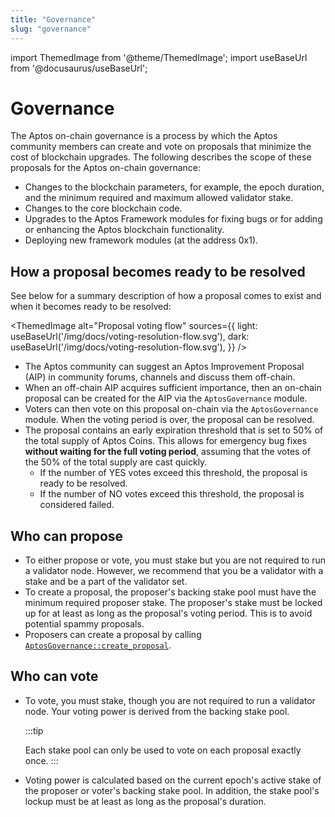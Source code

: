 ```yaml
---
title: "Governance"
slug: "governance"
---
```

import ThemedImage from '@theme/ThemedImage';
import useBaseUrl from '@docusaurus/useBaseUrl';

# Governance

The Aptos on-chain governance is a process by which the Aptos community members can create and vote on proposals that minimize the cost of blockchain upgrades. The following describes the scope of these proposals for the Aptos on-chain governance:

- Changes to the blockchain parameters, for example, the epoch duration, and the minimum required and maximum allowed validator stake.
- Changes to the core blockchain code. 
- Upgrades to the Aptos Framework modules for fixing bugs or for adding or enhancing the Aptos blockchain functionality.
- Deploying new framework modules (at the address 0x1).

## How a proposal becomes ready to be resolved

See below for a summary description of how a proposal comes to exist and when it becomes ready to be resolved:

<ThemedImage
alt="Proposal voting flow"
sources={{
    light: useBaseUrl('/img/docs/voting-resolution-flow.svg'),
    dark: useBaseUrl('/img/docs/voting-resolution-flow.svg'),
  }}
/>

- The  Aptos community can suggest an Aptos Improvement Proposal (AIP) in community forums,  channels and discuss them off-chain.
- When an off-chain AIP acquires sufficient importance, then an on-chain proposal can be created for the AIP via the `AptosGovernance` module. 
- Voters can then vote on this proposal on-chain via the `AptosGovernance` module. When the voting period is over, the proposal can be resolved.
- The proposal contains an early expiration threshold that is set to 50% of the total supply of Aptos Coins. This allows for emergency bug fixes **without waiting for the full voting period**, assuming that the votes of the 50% of the total supply are cast quickly. 
  - If the number of YES votes exceed this threshold, the proposal is ready to be resolved.
  - If the number of NO votes exceed this threshold, the proposal is considered failed. 

## Who can propose

- To either propose or vote, you must stake but you are not required to run a validator node. However, we recommend that you be a validator with a stake and be a part of the validator set. 
- To create a proposal, the proposer's backing stake pool must have the minimum required proposer stake. The proposer's stake must be locked up for at least as long as the proposal's voting period. This is to avoid potential spammy proposals. 
- Proposers can create a proposal by calling [`AptosGovernance::create_proposal`](https://github.com/aptos-labs/aptos-core/blob/27a255ebc662817944435349afc4ec33ea317e64/aptos-move/framework/aptos-framework/sources/aptos_governance.move#L183).

## Who can vote

- To vote, you must stake, though you are not required to run a validator node. Your voting power is derived from the backing stake pool. 
  
  :::tip
  
  Each stake pool can only be used to vote on each proposal exactly once.
  :::

- Voting power is calculated based on the current epoch's active stake of the proposer or voter's backing stake pool. In addition, the stake pool's lockup must be at least as long as the proposal's duration.



